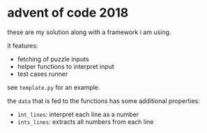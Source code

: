 # advent of code 2018

these are my solution along with a framework i am using.

it features:
- fetching of puzzle inputs
- helper functions to interpret input
- test cases runner

see `template.py` for an example.

the `data` that is fed to the functions has some additional properties:
- `int_lines`: interpret each line as a number
- `ints_lines`: extracts all numbers from each line
